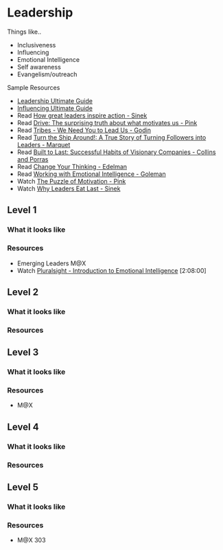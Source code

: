 # Leadership

Things like..
- Inclusiveness
- Influencing
- Emotional Intelligence
- Self awareness
- Evangelism/outreach

Sample Resources

- [Leadership Ultimate Guide](https://www.makingbusinessmatter.co.uk/blog/leadership-skills-ultimate-guide/)
- [Influencing Ultimate Guide](https://www.makingbusinessmatter.co.uk/influencing-skills-ultimate-guide/)
- Read [How great leaders inspire action - Sinek](https://www.ted.com/talks/simon_sinek_how_great_leaders_inspire_action)
- Read [Drive: The surprising truth about what motivates us - Pink](https://www.amazon.com/Drive-Surprising-Truth-About-Motivates/dp/1594484805)
- Read [Tribes - We Need You to Lead Us - Godin](https://www.amazon.com/By-Seth-Godin-Tribes/dp/B00N4FWY66) 
- Read [Turn the Ship Around!: A True Story of Turning Followers into Leaders - Marquet](https://www.amazon.com/Turn-Ship-Around-Turning-Followers/dp/1591846404)
- Read [Built to Last: Successful Habits of Visionary Companies - Collins and Porras](https://www.amazon.com/Built-Last-Successful-Visionary-Essentials/dp/0060516402)
- Read [Change Your Thinking - Edelman](https://www.amazon.com/Change-Your-Thinking-Overcome-Depression/dp/1600940528/)
- Read [Working with Emotional Intelligence - Goleman](https://www.amazon.com/Working-Emotional-Intelligence-Daniel-Goleman/dp/0553378589)
- Watch [The Puzzle of Motivation - Pink](http://www.ted.com/talks/dan_pink_on_motivation?language=en)
- Watch [Why Leaders Eat Last - Sinek](https://vimeo.com/79899786)

## Level 1

### What it looks like

### Resources
- Emerging Leaders M@X
- Watch [Pluralsight - Introduction to Emotional Intelligence](https://app.pluralsight.com/library/courses/emotional-intelligence-introduction/table-of-contents) [2:08:00]

## Level 2

### What it looks like

### Resources

## Level 3

### What it looks like

### Resources
- M@X

## Level 4

### What it looks like

### Resources

## Level 5

### What it looks like

### Resources
- M@X 303